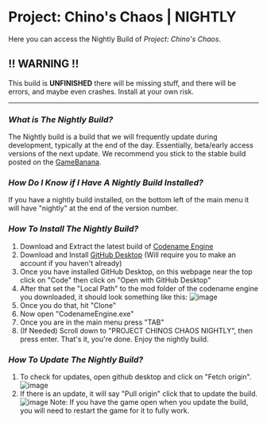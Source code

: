 # Project: Chino's Chaos | NIGHTLY
Here you can access the Nightly Build of *Project: Chino's Chaos*.

## !! WARNING !!
This build is **UNFINISHED** there will be missing stuff, and there will be errors, and maybe even crashes. Install at your own risk.

---

### *What is The Nightly Build?*
The Nightly build is a build that we will frequently update during development, typically at the end of the day. Essentially, beta/early access versions of the next update. We recommend you stick to the stable build posted on the [GameBanana](https://gamebanana.com/mods/545648).

### *How Do I Know if I Have A Nightly Build Installed?*
If you have a nightly build installed, on the bottom left of the main menu it will have "nightly" at the end of the version number.

### *How To Install The Nightly Build?*
1. Download and Extract the latest build of [Codename Engine](https://github.com/CodenameCrew/CodenameEngine)
2. Download and Install [GitHub Desktop](https://github.com/apps/desktop) (Will require you to make an account if you haven't already)
3. Once you have installed GitHub Desktop, on this webpage near the top click on "Code" then click on "Open with GitHub Desktop"
4. After that set the "Local Path" to the mod folder of the codename engine you downloaded, it should look something like this:
   ![image](https://github.com/user-attachments/assets/ed7109da-f8db-4ee1-94ec-4d7efe01feb2)
6. Once you do that, hit "Clone"
7. Now open "CodenameEngine.exe"
8. Once you are in the main menu press "TAB"
9. (If Needed) Scroll down to "PROJECT CHINOS CHAOS NIGHTLY", then press enter.
That's it, you're done. Enjoy the nightly build.

### *How To Update The Nightly Build?*
1. To check for updates, open github desktop and click on "Fetch origin".
   ![image](https://github.com/user-attachments/assets/cf2bf972-b8e1-4563-a706-83beda6be894)
3. If there is an update, it will say "Pull origin" click that to update the build.
   ![image](https://github.com/user-attachments/assets/8be3d626-6669-411b-98ac-fec85b35d0aa)
Note: If you have the game open when you update the build, you will need to restart the game for it to fully work.



